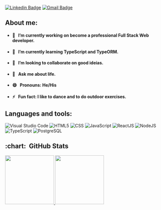 <!--
### Hi there 👋
**lucaspasseri/lucaspasseri** is a ✨ _special_ ✨ repository because its `README.md` (this file) appears on your GitHub profile.

Here are some ideas to get you started:
-->
[![Linkedin Badge](https://img.shields.io/badge/LinkedIn-0077B5?style=for-the-badge&logo=linkedin&logoColor=white)](https://www.linkedin.com/in/lucas-passeri-7b05377b)&nbsp;[![Gmail Badge](https://img.shields.io/badge/Gmail-D14836?style=for-the-badge&logo=gmail&logoColor=white)](mailto:lucaspasseri@poli.ufrj.br)

## About me:

- #### 🔭 &nbsp; I’m currently working on become a professional Full Stack Web developer.
- #### 🌱 &nbsp; I’m currently learning TypeScript and TypeORM.
- #### 👯 &nbsp; I’m looking to collaborate on good ideias.
- #### 💬 &nbsp; Ask me about life.
- #### 😄 &nbsp; Pronouns: He/His
- #### ⚡ &nbsp; Fun fact: I like to dance and to do outdoor exercises.

## Languages and tools:

![Visual Studio Code](https://img.shields.io/badge/-Visual%20Studio%20Code-333333?style=flat&logo=visual-studio-code&logoColor=007ACC)&nbsp;![HTML5](https://img.shields.io/badge/-HTML5-333333?style=flat&logo=HTML5)&nbsp;![CSS](https://img.shields.io/badge/-CSS-333333?style=flat&logo=CSS3&logoColor=1572B6)&nbsp;![JavaScript](https://img.shields.io/badge/-JavaScript-333333?style=flat&logo=javascript)&nbsp;![ReactJS](https://img.shields.io/badge/-React-333333?style=flat&logo=react)&nbsp;![NodeJS](https://img.shields.io/badge/-Node.js-333333?style=flat&logo=node.js)&nbsp;![TypeScript](https://img.shields.io/badge/-TypeScript-333333?style=flat&logo=typescript)&nbsp;![PostgreSQL](https://img.shields.io/badge/-PostgreSQL-333333?style=flat&logo=postgresql)&nbsp;

<h2> :chart: &nbsp;GitHub Stats </h2>

<a  href="https://github.com/lucaspasseri">
  <img  height="160em"  src="https://github-readme-stats.vercel.app/api?username=lucaspasseri&theme=buefy&show_icons=true">
</a>
<a  href="https://github.com/lucaspasseri">
  <img  height="160em"  src="https://github-readme-stats.vercel.app/api/top-langs/?username=lucaspasseri&theme=buefy&layout=compact">
</a>